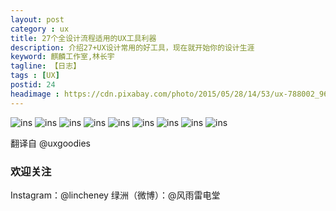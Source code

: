 ```yaml
---
layout: post
category : ux
title: 27个全设计流程适用的UX工具利器
description: 介绍27+UX设计常用的好工具，现在就开始你的设计生涯
keyword: 麒麟工作室,林长宇
tagline: 【日志】
tags : [UX]
postid: 24
headimage : https://cdn.pixabay.com/photo/2015/05/28/14/53/ux-788002_960_720.jpg
---
```


![ins](/images/2019/20191225/page1.png)
![ins](/images/2019/20191225/page2.png)
![ins](/images/2019/20191225/page3.png)
![ins](/images/2019/20191225/page4.png)
![ins](/images/2019/20191225/page5.png)
![ins](/images/2019/20191225/page6.png)
![ins](/images/2019/20191225/page7.png)
![ins](/images/2019/20191225/page8.png)
![ins](/images/2019/20191225/page9.png)


翻译自 @uxgoodies


 ### 欢迎关注

Instagram：@lincheney
绿洲（微博）：@风雨雷电堂
